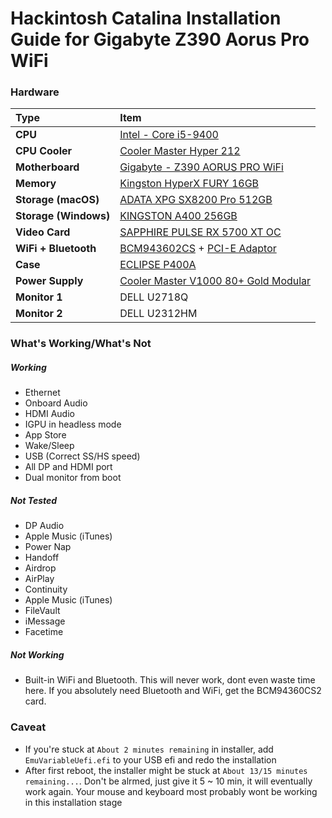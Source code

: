 # Hackintosh Catalina Installation Guide for Gigabyte Z390 Aorus Pro WiFi

### Hardware

Type|Item
:----|:----
**CPU** | [Intel - Core i5-9400](https://shopee.com.my/product/18799831/1830724338)
**CPU Cooler** | [Cooler Master Hyper 212](https://shopee.com.my/product/27186464/1049199653) 
**Motherboard** | [Gigabyte - Z390 AORUS PRO WiFi](https://shopee.com.my/product/18799831/1830724338)
**Memory** | [Kingston HyperX FURY 16GB](https://shopee.com.my/product/44965307/1790719113)
**Storage (macOS)** | [ADATA XPG SX8200 Pro 512GB](https://shopee.com.my/product/84969687/1883571808)
**Storage (Windows)** | [KINGSTON A400 256GB](https://shopee.com.my/product/29242218/1103855234)
**Video Card** | [SAPPHIRE PULSE RX 5700 XT OC](about:blank)
**WiFi + Bluetooth** | [BCM943602CS](about:blank) + [PCI-E Adaptor](https://shopee.com.my/product/162227071/3405707076)
**Case** | [ECLIPSE P400A](https://shopee.com.my/product/1422162/6808915755)
**Power Supply** | [Cooler Master V1000 80+ Gold Modular](https://shopee.com.my/product/47928376/3300926225)
**Monitor 1** | DELL U2718Q
**Monitor 2** | DELL U2312HM

### What's Working/What's Not

##### Working
- Ethernet
- Onboard Audio
- HDMI Audio
- IGPU in headless mode
- App Store
- Wake/Sleep
- USB (Correct SS/HS speed)
- All DP and HDMI port
- Dual monitor from boot

##### Not Tested
- DP Audio
- Apple Music (iTunes)
- Power Nap
- Handoff
- Airdrop
- AirPlay
- Continuity
- Apple Music (iTunes)
- FileVault
- iMessage
- Facetime

##### Not Working
- Built-in WiFi and Bluetooth. This will never work, dont even waste time here. If you absolutely need Bluetooth and WiFi, get the BCM94360CS2 card.

### Caveat
- If you're stuck at `About 2 minutes remaining` in installer, add `EmuVariableUefi.efi` to your USB efi and redo the installation
- After first reboot, the installer might be stuck at `About 13/15 minutes remaining...`. Don't be alrmed, just give it 5 ~ 10 min, it will eventually work again. Your mouse and keyboard most probably wont be working in this installation stage
